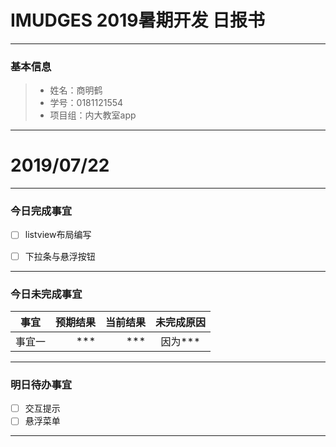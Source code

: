 # IMUDGES 2019暑期开发 日报书
-------


### 基本信息
> * 姓名：商明鹤
> * 学号：0181121554
> * 项目组：内大教室app

-------


# 2019/07/22

-------

### 今日完成事宜
- [ ] listview布局编写
- [ ] 下拉条与悬浮按钮


-----
### 今日未完成事宜


| 事宜     |预期结果| 当前结果  | 未完成原因   | 
| --------   | -----:  | -----:  | :----:  |
|  事宜一  | *** | ***  | 因为*** |


------
### 明日待办事宜
- [ ] 交互提示
- [ ] 悬浮菜单
-------
